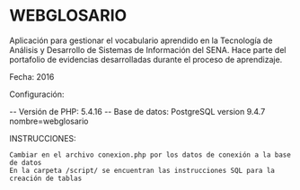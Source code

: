 # WEBGLOSARIO

Aplicación para gestionar el vocabulario aprendido en la Tecnología de Análisis y Desarrollo de Sistemas de Información del SENA.
Hace parte del portafolio de evidencias desarrolladas durante el proceso de aprendizaje.

Fecha: 2016

Configuración:

-- Versión de PHP: 5.4.16 
-- Base de datos: PostgreSQL version 9.4.7 nombre=webglosario

INSTRUCCIONES:

    Cambiar en el archivo conexion.php por los datos de conexión a la base de datos
    En la carpeta /script/ se encuentran las instrucciones SQL para la creación de tablas

